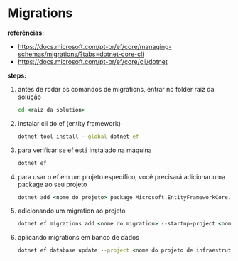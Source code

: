 
# Migrations

**referências:**
- https://docs.microsoft.com/pt-br/ef/core/managing-schemas/migrations/?tabs=dotnet-core-cli
- https://docs.microsoft.com/pt-br/ef/core/cli/dotnet

**steps:**

1. antes de rodar os comandos de migrations, entrar no folder raiz da solução
    ```cmd
    cd <raiz da solution>
    ```

2. instalar cli do ef (entity framework)
    ```cmd
    dotnet tool install --global dotnet-ef
    ```

3. para verificar se ef está instalado na máquina
    ```cmd
    dotnet ef
    ```

4. para usar o ef em um projeto específico, você precisará adicionar uma package ao seu projeto
    ```cmd
    dotnet add <nome do projeto> package Microsoft.EntityFrameworkCore.Design
    ```

5. adicionando um migration ao projeto
    ```cmd
    dotnet ef migrations add <nome do migration> --startup-project <nome do projeto web> --project <nome do projeto de infraestrutura com a classe dbcontext> --context <classe dbcontext> --output-dir <folder onde será gerado os migrations>
    ```

6. aplicando migrations em banco de dados
    ```cmd
    dotnet ef database update --project <nome do projeto de infraestrutura com a classe dbcontext> --context <classe dbcontext> 
    ```









